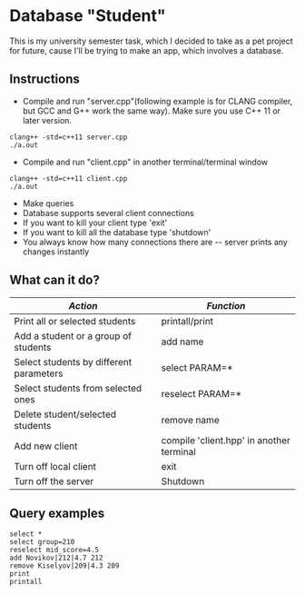 # Database "Student"
This is my university semester task, which I decided to take as a pet project for future,
cause I'll be trying to make an app, which involves a database.

## Instructions
* Compile and run "server.cpp"(following example is for CLANG compiler, but GCC and G++ work the same way). Make sure you use C++ 11 or later version.
```
clang++ -std=c++11 server.cpp
./a.out
```
* Compile and run "client.cpp" in another terminal/terminal window
```
clang++ -std=c++11 client.cpp
./a.out
```
* Make queries
* Database supports several client connections
* If you want to kill your client type 'exit'
* If you want to kill all the database type 'shutdown'
* You always know how many connections there are -- server prints any changes instantly

## What can it do?
| _Action_ | _Function_ |
| ----- | ----- |
| Print all or selected students | printall/print |
| Add a student or a group of students | add name|group_id|mid_score group_id |
| Select students by different parameters | select PARAM=* |
| Select students from selected ones | reselect PARAM=* |
| Delete student/selected students | remove name|group_id|mid_score group_id // selected |
| Add new client | compile 'client.hpp' in another terminal |
| Turn off local client | exit |
| Turn off the server | Shutdown |


## Query examples
```
select *
select group=210
reselect mid_score=4.5
add Novikov|212|4.7 212
remove Kiselyov|209|4.3 209
print
printall
```
